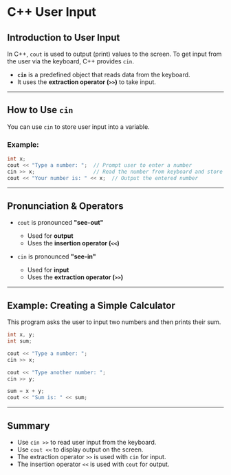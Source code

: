 # C++ User Input

## Introduction to User Input

In C++, `cout` is used to output (print) values to the screen. To get input from the user via the keyboard, C++ provides `cin`.

- **`cin`** is a predefined object that reads data from the keyboard.
- It uses the **extraction operator (`>>`)** to take input.

---

## How to Use `cin`

You can use `cin` to store user input into a variable.

### Example:

```cpp
int x;
cout << "Type a number: ";  // Prompt user to enter a number
cin >> x;                   // Read the number from keyboard and store in x
cout << "Your number is: " << x;  // Output the entered number
```

---

## Pronunciation & Operators

* `cout` is pronounced **"see-out"**

  * Used for **output**
  * Uses the **insertion operator (`<<`)**

* `cin` is pronounced **"see-in"**

  * Used for **input**
  * Uses the **extraction operator (`>>`)**

---

## Example: Creating a Simple Calculator

This program asks the user to input two numbers and then prints their sum.

```cpp
int x, y;
int sum;

cout << "Type a number: ";
cin >> x;

cout << "Type another number: ";
cin >> y;

sum = x + y;
cout << "Sum is: " << sum;
```

---

## Summary

* Use `cin >>` to read user input from the keyboard.
* Use `cout <<` to display output on the screen.
* The extraction operator `>>` is used with `cin` for input.
* The insertion operator `<<` is used with `cout` for output.
